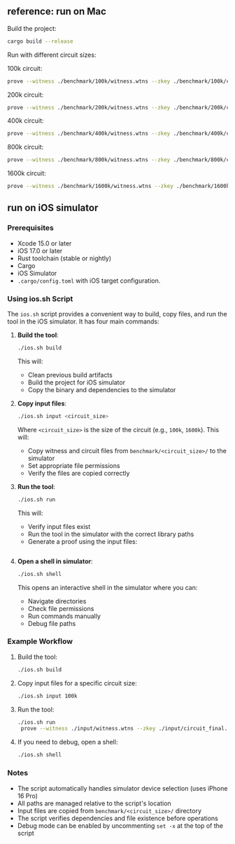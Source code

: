 ## reference: run on Mac

Build the project:
```bash
cargo build --release
```

Run with different circuit sizes:

100k circuit:
```bash
prove --witness ./benchmark/100k/witness.wtns --zkey ./benchmark/100k/circuit_final.zkey --proof ./benchmark/100k/proof.json --public ./benchmark/100k/public.json --device CPU
```

200k circuit:
```bash
prove --witness ./benchmark/200k/witness.wtns --zkey ./benchmark/200k/circuit_final.zkey --proof ./benchmark/200k/proof.json --public ./benchmark/200k/public.json --device CPU
```

400k circuit:
```bash
prove --witness ./benchmark/400k/witness.wtns --zkey ./benchmark/400k/circuit_final.zkey --proof ./benchmark/400k/proof.json --public ./benchmark/400k/public.json --device CPU
```

800k circuit:
```bash
prove --witness ./benchmark/800k/witness.wtns --zkey ./benchmark/800k/circuit_final.zkey --proof ./benchmark/800k/proof.json --public ./benchmark/800k/public.json --device CPU
```

1600k circuit:
```bash
prove --witness ./benchmark/1600k/witness.wtns --zkey ./benchmark/1600k/circuit_final.zkey --proof ./benchmark/1600k/proof.json --public ./benchmark/1600k/public.json --device CPU
```

## run on iOS simulator

### Prerequisites

- Xcode 15.0 or later
- iOS 17.0 or later
- Rust toolchain (stable or nightly)
- Cargo
- iOS Simulator
- `.cargo/config.toml` with iOS target configuration.
  
### Using ios.sh Script

The `ios.sh` script provides a convenient way to build, copy files, and run the tool in the iOS simulator. It has four main commands:

1. **Build the tool**:
   ```bash
   ./ios.sh build
   ```
   This will:
   - Clean previous build artifacts
   - Build the project for iOS simulator
   - Copy the binary and dependencies to the simulator

2. **Copy input files**:
   ```bash
   ./ios.sh input <circuit_size>
   ```
   Where `<circuit_size>` is the size of the circuit (e.g., `100k`, `1600k`).
   This will:
   - Copy witness and circuit files from `benchmark/<circuit_size>/` to the simulator
   - Set appropriate file permissions
   - Verify the files are copied correctly

3. **Run the tool**:
   ```bash
   ./ios.sh run
   ```
   This will:
   - Verify input files exist
   - Run the tool in the simulator with the correct library paths
   - Generate a proof using the input files:

   ```txt
   
   ```

4. **Open a shell in simulator**:
   ```bash
   ./ios.sh shell
   ```
   This opens an interactive shell in the simulator where you can:
   - Navigate directories
   - Check file permissions
   - Run commands manually
   - Debug file paths

### Example Workflow

1. Build the tool:
   ```bash
   ./ios.sh build
   ```

2. Copy input files for a specific circuit size:
   ```bash
   ./ios.sh input 100k
   ```

3. Run the tool:
   ```bash
   ./ios.sh run
    prove --witness ./input/witness.wtns --zkey ./input/circuit_final.zkey --proof ./input/proof.json --public ./input/public.json --device CPU
   ```

4. If you need to debug, open a shell:
   ```bash
   ./ios.sh shell
   ```

### Notes

- The script automatically handles simulator device selection (uses iPhone 16 Pro)
- All paths are managed relative to the script's location
- Input files are copied from `benchmark/<circuit_size>/` directory
- The script verifies dependencies and file existence before operations
- Debug mode can be enabled by uncommenting `set -x` at the top of the script

